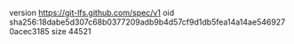 version https://git-lfs.github.com/spec/v1
oid sha256:18dabe5d307c68b0377209adb9b4d57cf9d1db5fea14a14ae5469270acec3185
size 44521
